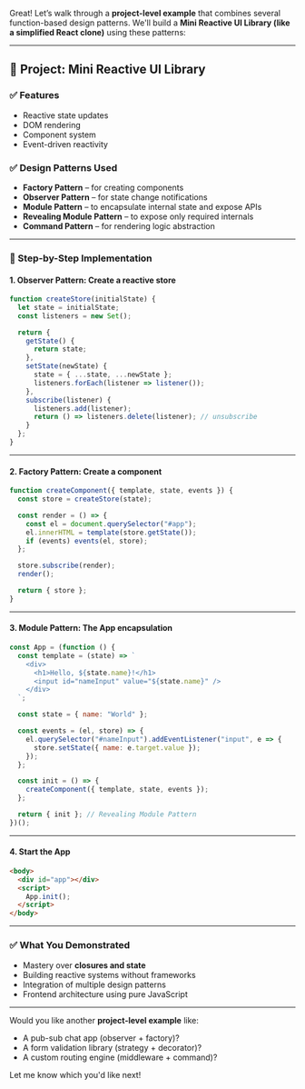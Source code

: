 Great! Let’s walk through a **project-level example** that combines several function-based design patterns. We'll build a **Mini Reactive UI Library (like a simplified React clone)** using these patterns:

---

## 🔧 Project: Mini Reactive UI Library

### ✅ Features

* Reactive state updates
* DOM rendering
* Component system
* Event-driven reactivity

### ✅ Design Patterns Used

* **Factory Pattern** – for creating components
* **Observer Pattern** – for state change notifications
* **Module Pattern** – to encapsulate internal state and expose APIs
* **Revealing Module Pattern** – to expose only required internals
* **Command Pattern** – for rendering logic abstraction

---

### 🧠 Step-by-Step Implementation

#### 1. **Observer Pattern: Create a reactive store**

```js
function createStore(initialState) {
  let state = initialState;
  const listeners = new Set();

  return {
    getState() {
      return state;
    },
    setState(newState) {
      state = { ...state, ...newState };
      listeners.forEach(listener => listener());
    },
    subscribe(listener) {
      listeners.add(listener);
      return () => listeners.delete(listener); // unsubscribe
    }
  };
}
```

---

#### 2. **Factory Pattern: Create a component**

```js
function createComponent({ template, state, events }) {
  const store = createStore(state);

  const render = () => {
    const el = document.querySelector("#app");
    el.innerHTML = template(store.getState());
    if (events) events(el, store);
  };

  store.subscribe(render);
  render();

  return { store };
}
```

---

#### 3. **Module Pattern: The App encapsulation**

```js
const App = (function () {
  const template = (state) => `
    <div>
      <h1>Hello, ${state.name}!</h1>
      <input id="nameInput" value="${state.name}" />
    </div>
  `;

  const state = { name: "World" };

  const events = (el, store) => {
    el.querySelector("#nameInput").addEventListener("input", e => {
      store.setState({ name: e.target.value });
    });
  };

  const init = () => {
    createComponent({ template, state, events });
  };

  return { init }; // Revealing Module Pattern
})();
```

---

#### 4. **Start the App**

```html
<body>
  <div id="app"></div>
  <script>
    App.init();
  </script>
</body>
```

---

### ✅ What You Demonstrated

* Mastery over **closures and state**
* Building reactive systems without frameworks
* Integration of multiple design patterns
* Frontend architecture using pure JavaScript

---

Would you like another **project-level example** like:

* A pub-sub chat app (observer + factory)?
* A form validation library (strategy + decorator)?
* A custom routing engine (middleware + command)?

Let me know which you'd like next!
